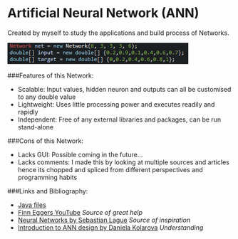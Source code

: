 # Artificial Neural Network (ANN)

Created by myself to study the applications and build process of Networks.

![Image of Code](code.png)

###Features of this Network:

- Scalable: Input values, hidden neuron and outputs can all be customised to any double value
- Lightweight: Uses little processing power and executes readily and rapidly
- Independent: Free of any external libraries and packages, can be run stand-alone

###Cons of this Network:

- Lacks GUI: Possible coming in the future...
- Lacks comments: I made this by looking at multiple sources and articles hence its chopped and spliced from different perspectives and programming habits

###Links and Bibliography:

- [Java files](src/network/)
- [Finn Eggers YouTube](https://www.youtube.com/channel/UCaKAU8vQzS-_e5xt7NSK3Xw) *Source of great help*
- [Neural Networks by Sebastian Lague](https://www.youtube.com/watch?v=bVQUSndDllU&list=PLFt_AvWsXl0frsCrmv4fKfZ2OQIwoUuYO) *Source of inspiration*
- [Introduction to ANN design by Daniela Kolarova](https://dzone.com/articles/designing-a-neural-network-in-java) *Understanding*